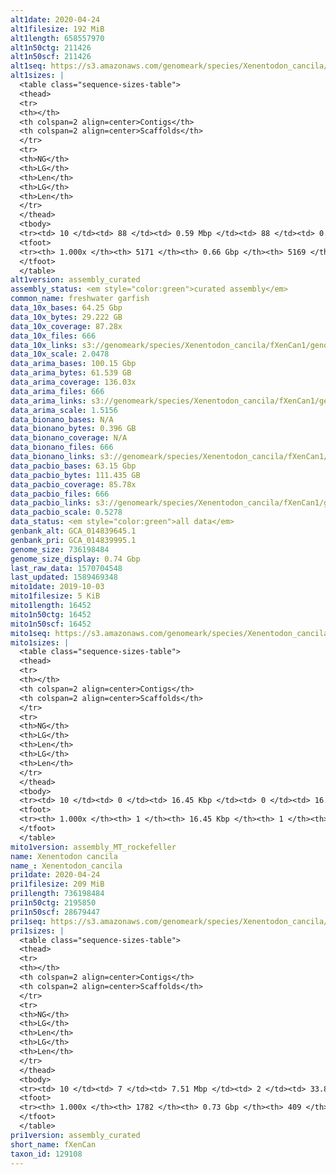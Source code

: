 ```yaml
---
alt1date: 2020-04-24
alt1filesize: 192 MiB
alt1length: 658557970
alt1n50ctg: 211426
alt1n50scf: 211426
alt1seq: https://s3.amazonaws.com/genomeark/species/Xenentodon_cancila/fXenCan1/assembly_curated/fXenCan1.alt.cur.20200424.fasta.gz
alt1sizes: |
  <table class="sequence-sizes-table">
  <thead>
  <tr>
  <th></th>
  <th colspan=2 align=center>Contigs</th>
  <th colspan=2 align=center>Scaffolds</th>
  </tr>
  <tr>
  <th>NG</th>
  <th>LG</th>
  <th>Len</th>
  <th>LG</th>
  <th>Len</th>
  </tr>
  </thead>
  <tbody>
  <tr><td> 10 </td><td> 88 </td><td> 0.59 Mbp </td><td> 88 </td><td> 0.59 Mbp </td></tr>  <tr><td> 20 </td><td> 217 </td><td> 452.50 Kbp </td><td> 217 </td><td> 452.50 Kbp </td></tr>  <tr><td> 30 </td><td> 386 </td><td> 340.36 Kbp </td><td> 386 </td><td> 340.36 Kbp </td></tr>  <tr><td> 40 </td><td> 604 </td><td> 266.36 Kbp </td><td> 604 </td><td> 266.36 Kbp </td></tr>  <tr style="background-color:#cccccc;"><td> 50 </td><td> 881 </td><td> 211.43 Kbp </td><td> 881 </td><td> 211.43 Kbp </td></tr>  <tr><td> 60 </td><td> 1233 </td><td> 167.05 Kbp </td><td> 1233 </td><td> 167.05 Kbp </td></tr>  <tr><td> 70 </td><td> 1682 </td><td> 129.12 Kbp </td><td> 1682 </td><td> 129.12 Kbp </td></tr>  <tr><td> 80 </td><td> 2274 </td><td> 95.97 Kbp </td><td> 2274 </td><td> 95.97 Kbp </td></tr>  <tr><td> 90 </td><td> 3138 </td><td> 59.77 Kbp </td><td> 3137 </td><td> 59.88 Kbp </td></tr>  <tr><td> 100 </td><td> 5170 </td><td> 265  bp </td><td> 5168 </td><td> 265  bp </td></tr>  </tbody>
  <tfoot>
  <tr><th> 1.000x </th><th> 5171 </th><th> 0.66 Gbp </th><th> 5169 </th><th> 0.66 Gbp </th></tr>
  </tfoot>
  </table>
alt1version: assembly_curated
assembly_status: <em style="color:green">curated assembly</em>
common_name: freshwater garfish
data_10x_bases: 64.25 Gbp
data_10x_bytes: 29.222 GB
data_10x_coverage: 87.28x
data_10x_files: 666
data_10x_links: s3://genomeark/species/Xenentodon_cancila/fXenCan1/genomic_data/10x/<br>
data_10x_scale: 2.0478
data_arima_bases: 100.15 Gbp
data_arima_bytes: 61.539 GB
data_arima_coverage: 136.03x
data_arima_files: 666
data_arima_links: s3://genomeark/species/Xenentodon_cancila/fXenCan1/genomic_data/arima/<br>
data_arima_scale: 1.5156
data_bionano_bases: N/A
data_bionano_bytes: 0.396 GB
data_bionano_coverage: N/A
data_bionano_files: 666
data_bionano_links: s3://genomeark/species/Xenentodon_cancila/fXenCan1/genomic_data/bionano/<br>
data_pacbio_bases: 63.15 Gbp
data_pacbio_bytes: 111.435 GB
data_pacbio_coverage: 85.78x
data_pacbio_files: 666
data_pacbio_links: s3://genomeark/species/Xenentodon_cancila/fXenCan1/genomic_data/pacbio/<br>
data_pacbio_scale: 0.5278
data_status: <em style="color:green">all data</em>
genbank_alt: GCA_014839645.1
genbank_pri: GCA_014839995.1
genome_size: 736198484
genome_size_display: 0.74 Gbp
last_raw_data: 1570704548
last_updated: 1589469348
mito1date: 2019-10-03
mito1filesize: 5 KiB
mito1length: 16452
mito1n50ctg: 16452
mito1n50scf: 16452
mito1seq: https://s3.amazonaws.com/genomeark/species/Xenentodon_cancila/fXenCan1/assembly_MT_rockefeller/fXenCan1.MT.20191003.fasta.gz
mito1sizes: |
  <table class="sequence-sizes-table">
  <thead>
  <tr>
  <th></th>
  <th colspan=2 align=center>Contigs</th>
  <th colspan=2 align=center>Scaffolds</th>
  </tr>
  <tr>
  <th>NG</th>
  <th>LG</th>
  <th>Len</th>
  <th>LG</th>
  <th>Len</th>
  </tr>
  </thead>
  <tbody>
  <tr><td> 10 </td><td> 0 </td><td> 16.45 Kbp </td><td> 0 </td><td> 16.45 Kbp </td></tr>  <tr><td> 20 </td><td> 0 </td><td> 16.45 Kbp </td><td> 0 </td><td> 16.45 Kbp </td></tr>  <tr><td> 30 </td><td> 0 </td><td> 16.45 Kbp </td><td> 0 </td><td> 16.45 Kbp </td></tr>  <tr><td> 40 </td><td> 0 </td><td> 16.45 Kbp </td><td> 0 </td><td> 16.45 Kbp </td></tr>  <tr style="background-color:#cccccc;"><td> 50 </td><td> 0 </td><td style="background-color:#ff8888;"> 16.45 Kbp </td><td> 0 </td><td style="background-color:#ff8888;"> 16.45 Kbp </td></tr>  <tr><td> 60 </td><td> 0 </td><td> 16.45 Kbp </td><td> 0 </td><td> 16.45 Kbp </td></tr>  <tr><td> 70 </td><td> 0 </td><td> 16.45 Kbp </td><td> 0 </td><td> 16.45 Kbp </td></tr>  <tr><td> 80 </td><td> 0 </td><td> 16.45 Kbp </td><td> 0 </td><td> 16.45 Kbp </td></tr>  <tr><td> 90 </td><td> 0 </td><td> 16.45 Kbp </td><td> 0 </td><td> 16.45 Kbp </td></tr>  <tr><td> 100 </td><td> 0 </td><td> 16.45 Kbp </td><td> 0 </td><td> 16.45 Kbp </td></tr>  </tbody>
  <tfoot>
  <tr><th> 1.000x </th><th> 1 </th><th> 16.45 Kbp </th><th> 1 </th><th> 16.45 Kbp </th></tr>
  </tfoot>
  </table>
mito1version: assembly_MT_rockefeller
name: Xenentodon cancila
name_: Xenentodon_cancila
pri1date: 2020-04-24
pri1filesize: 209 MiB
pri1length: 736198484
pri1n50ctg: 2195850
pri1n50scf: 28679447
pri1seq: https://s3.amazonaws.com/genomeark/species/Xenentodon_cancila/fXenCan1/assembly_curated/fXenCan1.pri.cur.20200424.fasta.gz
pri1sizes: |
  <table class="sequence-sizes-table">
  <thead>
  <tr>
  <th></th>
  <th colspan=2 align=center>Contigs</th>
  <th colspan=2 align=center>Scaffolds</th>
  </tr>
  <tr>
  <th>NG</th>
  <th>LG</th>
  <th>Len</th>
  <th>LG</th>
  <th>Len</th>
  </tr>
  </thead>
  <tbody>
  <tr><td> 10 </td><td> 7 </td><td> 7.51 Mbp </td><td> 2 </td><td> 33.84 Mbp </td></tr>  <tr><td> 20 </td><td> 19 </td><td> 5.61 Mbp </td><td> 4 </td><td> 33.16 Mbp </td></tr>  <tr><td> 30 </td><td> 33 </td><td> 4.28 Mbp </td><td> 6 </td><td> 32.45 Mbp </td></tr>  <tr><td> 40 </td><td> 54 </td><td> 3.09 Mbp </td><td> 8 </td><td> 31.16 Mbp </td></tr>  <tr style="background-color:#cccccc;"><td> 50 </td><td> 82 </td><td style="background-color:#88ff88;"> 2.20 Mbp </td><td> 11 </td><td style="background-color:#88ff88;"> 28.68 Mbp </td></tr>  <tr><td> 60 </td><td> 123 </td><td> 1.45 Mbp </td><td> 13 </td><td> 28.28 Mbp </td></tr>  <tr><td> 70 </td><td> 188 </td><td> 0.89 Mbp </td><td> 16 </td><td> 27.89 Mbp </td></tr>  <tr><td> 80 </td><td> 309 </td><td> 404.39 Kbp </td><td> 19 </td><td> 26.42 Mbp </td></tr>  <tr><td> 90 </td><td> 595 </td><td> 155.85 Kbp </td><td> 21 </td><td> 26.01 Mbp </td></tr>  <tr><td> 100 </td><td> 1781 </td><td> 19  bp </td><td> 408 </td><td> 12.32 Kbp </td></tr>  </tbody>
  <tfoot>
  <tr><th> 1.000x </th><th> 1782 </th><th> 0.73 Gbp </th><th> 409 </th><th> 0.74 Gbp </th></tr>
  </tfoot>
  </table>
pri1version: assembly_curated
short_name: fXenCan
taxon_id: 129108
---
```

